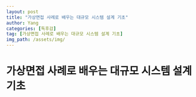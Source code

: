 ```yaml
---
layout: post
title: "가상면접 사례로 배우는 대규모 시스템 설계 기초"
author: Yang
categories: [독후감]
tag: [가상면접 사례로 배우는 대규모 시스템 설계 기초]
img_path: /assets/img/
---
```


# 가상면접 사례로 배우는 대규모 시스템 설계 기초
